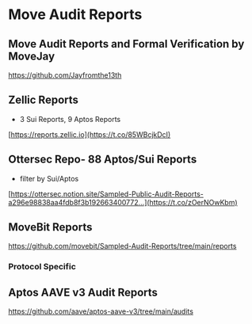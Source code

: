 # Move Audit Reports

## Move Audit Reports and Formal Verification by MoveJay

https://github.com/Jayfromthe13th

## Zellic Reports
- 3 Sui Reports, 9 Aptos Reports

[https://reports.zellic.io](https://t.co/85WBcjkDcI)

## Ottersec Repo- 88 Aptos/Sui Reports
- filter by Sui/Aptos

[https://ottersec.notion.site/Sampled-Public-Audit-Reports-a296e98838aa4fdb8f3b192663400772…](https://t.co/zOerNOwKbm)

## MoveBit Reports

https://github.com/movebit/Sampled-Audit-Reports/tree/main/reports

### Protocol Specific

## Aptos AAVE v3 Audit Reports

https://github.com/aave/aptos-aave-v3/tree/main/audits
